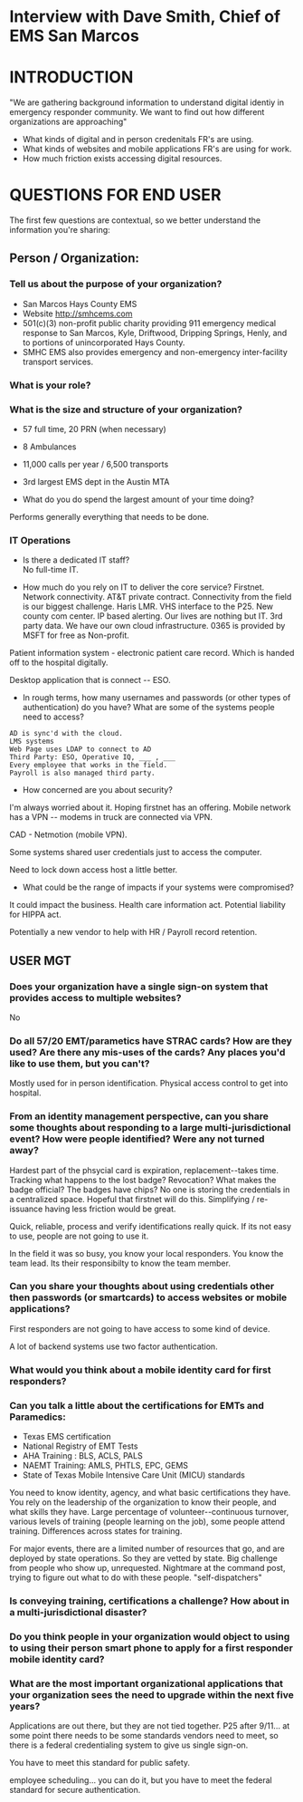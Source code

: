 # Interview with Dave Smith, Chief of EMS San Marcos

# INTRODUCTION

"We are gathering background information to understand digital identiy in
emergency responder community. We want to find out how different organizations
are approaching"

- What kinds of digital and in person credenitals FR's are using.
- What kinds of websites and mobile applications FR's are using for work.
- How much friction exists accessing digital resources.

# QUESTIONS FOR END USER

The first few questions are contextual, so we better understand the
information you're sharing:

## Person / Organization:

### Tell us about the purpose of your organization?

   - San Marcos Hays County EMS
   - Website http://smhcems.com
   - 501(c)(3) non-profit public charity providing 911 emergency medical response
   to San Marcos, Kyle, Driftwood, Dripping Springs, Henly, and to portions of
   unincorporated Hays County.
   - SMHC EMS also provides emergency and non-emergency inter-facility transport
   services.

### What is your role?

### What is the size and structure of your organization?
 - 57 full time, 20 PRN (when necessary)
 - 8 Ambulances
 - 11,000 calls per year / 6,500 transports
 - 3rd largest EMS dept in the Austin MTA

 - What do you do spend the largest amount of your time doing?

 Performs generally everything that needs to be done.

### IT Operations
   - Is there a dedicated IT staff?  
     No full-time IT.

   - How much do you rely on IT to deliver the core service?
   Firstnet. Network connectivity. AT&T private contract.
   Connectivity from the field is our biggest challenge.
   Haris LMR. VHS interface to the P25. New county com center.
   IP based alerting. Our lives are nothing but IT.
   3rd party data. We have our own cloud infrastructure.
   0365 is provided by MSFT for free as Non-profit.

   Patient information system - electronic patient care record.
   Which is handed off to the hospital digitally.

   Desktop application that is connect -- ESO.

   - In rough terms, how many usernames and passwords (or other types
    of authentication) do you have? What are some of the systems people need
    to access?

    AD is sync'd with the cloud.
    LMS systems
    Web Page uses LDAP to connect to AD
    Third Party: ESO, Operative IQ, ___ , ___
    Every employee that works in the field.
    Payroll is also managed third party.

   - How concerned are you about security?

   I'm always worried about it. Hoping firstnet has an offering.
   Mobile network has a VPN -- modems in truck are connected
   via VPN.

   CAD - Netmotion (mobile VPN).

   Some systems shared user credentials just to access the computer.

   Need to lock down access host a little better.

   - What could be the range of impacts if your systems were compromised?

   It could impact the business. Health care information act.
   Potential liability for HIPPA act.

   Potentially a new vendor to help with HR / Payroll record retention.

## USER MGT

### Does your organization have a single sign-on system that provides access to multiple websites?

No

### Do all 57/20 EMT/parametics have STRAC cards? How are they used? Are there any mis-uses of the cards? Any places you'd like to use them, but you can't?

Mostly used for in person identification. Physical access control to get into
hospital.

### From an identity management perspective, can you share some thoughts about responding to a large multi-jurisdictional event? How were people identified? Were any not turned away?

Hardest part of the phsycial card is expiration, replacement--takes time.
Tracking what happens to the lost badge? Revocation?
What makes the badge official? The badges have chips? No one is storing
the credentials in a centralized space. Hopeful that firstnet will do this.
Simplifying / re-issuance having less friction would be great.

Quick, reliable,  process and verify identifications really quick. If its not
easy to use, people are not going to use it.

In the field it was so busy, you know your local responders. You know the
team lead. Its their responsibilty to know the team member.

### Can you share your thoughts about using credentials other then passwords (or smartcards) to access websites or mobile applications?

First responders are not going to have access to some kind of device.

A lot of backend systems use two factor authentication.

### What would you think about a mobile identity card for first responders?

### Can you talk a little about the certifications for EMTs and Paramedics:
 - Texas EMS certification
 - National Registry of EMT Tests
 - AHA Training : BLS, ACLS, PALS
 - NAEMT Training: AMLS, PHTLS, EPC, GEMS
 - State of Texas Mobile Intensive Care Unit (MICU) standards

You need to know identity, agency, and what basic certifications they have.
You rely on the leadership of the organization to know their people,
and what skills they have. Large percentage of volunteer--continuous
turnover, various levels of training (people learning on the job),
some people attend training. Differences across states for training.

For major events, there are a limited number of resources that go,
and are deployed by state operations. So they are vetted by state.
Big challenge from people who show up, unrequested. Nightmare
at the command post, trying to figure out what to do with these
people. "self-dispatchers"

### Is conveying training, certifications a challenge? How about in a multi-jurisdictional disaster?

### Do you think people in your organization would object to using to using their person smart phone to apply for a first responder mobile identity card?

### What are the most important organizational applications that your organization sees the need to upgrade within the next five years?

Applications are out there, but they are not tied together. P25
after 9/11... at some point there needs to be some standards
vendors need to meet, so there is a federal credentialing system
to give us single sign-on.

You have to meet this standard for public safety.

employee scheduling... you can do it, but you have to meet the federal
standard for secure authentication.
